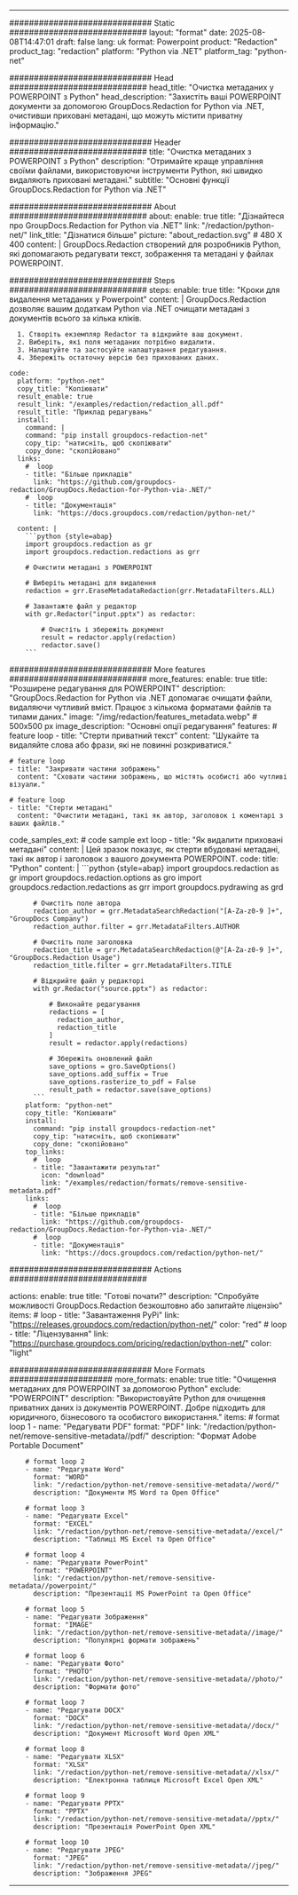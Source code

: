 
---
############################# Static ############################
layout: "format"
date:  2025-08-08T14:47:01
draft: false
lang: uk
format: Powerpoint
product: "Redaction"
product_tag: "redaction"
platform: "Python via .NET"
platform_tag: "python-net"

############################# Head ############################
head_title: "Очистка метаданих у POWERPOINT з Python"
head_description: "Захистіть ваші POWERPOINT документи за допомогою GroupDocs.Redaction for Python via .NET, очистивши приховані метадані, що можуть містити приватну інформацію."

############################# Header ############################
title: "Очистка метаданих з POWERPOINT з Python" 
description: "Отримайте краще управління своїми файлами, використовуючи інструменти Python, які швидко видаляють приховані метадані."
subtitle: "Основні функції GroupDocs.Redaction for Python via .NET" 

############################# About ############################
about:
    enable: true
    title: "Дізнайтеся про GroupDocs.Redaction for Python via .NET"
    link: "/redaction/python-net/"
    link_title: "Дізнатися більше"
    picture: "about_redaction.svg" # 480 X 400
    content: |
       GroupDocs.Redaction створений для розробників Python, які допомагають редагувати текст, зображення та метадані у файлах POWERPOINT.

############################# Steps ############################
steps:
    enable: true
    title: "Кроки для видалення метаданих у Powerpoint"
    content: |
      GroupDocs.Redaction дозволяє вашим додаткам Python via .NET очищати метадані з документів всього за кілька кліків.
      
      1. Створіть екземпляр Redactor та відкрийте ваш документ.
      2. Виберіть, які поля метаданих потрібно видалити.
      3. Налаштуйте та застосуйте налаштування редагування.
      4. Збережіть остаточну версію без прихованих даних.
   
    code:
      platform: "python-net"
      copy_title: "Копіювати"
      result_enable: true
      result_link: "/examples/redaction/redaction_all.pdf"
      result_title: "Приклад редагувань"
      install:
        command: |
        command: "pip install groupdocs-redaction-net"
        copy_tip: "натисніть, щоб скопіювати"
        copy_done: "скопійовано"
      links:
        #  loop
        - title: "Більше прикладів"
          link: "https://github.com/groupdocs-redaction/GroupDocs.Redaction-for-Python-via-.NET/"
        #  loop
        - title: "Документація"
          link: "https://docs.groupdocs.com/redaction/python-net/"
          
      content: |
        ```python {style=abap}
        import groupdocs.redaction as gr
        import groupdocs.redaction.redactions as grr

        # Очистити метадані з POWERPOINT

        # Виберіть метадані для видалення
        redaction = grr.EraseMetadataRedaction(grr.MetadataFilters.ALL)

        # Завантажте файл у редактор
        with gr.Redactor("input.pptx") as redactor:

            # Очистіть і збережіть документ
            result = redactor.apply(redaction)
            redactor.save()
        ```            


############################# More features ############################
more_features:
  enable: true
  title: "Розширене редагування для POWERPOINT"
  description: "GroupDocs.Redaction for Python via .NET допомагає очищати файли, видаляючи чутливий вміст. Працює з кількома форматами файлів та типами даних."
  image: "/img/redaction/features_metadata.webp" # 500x500 px
  image_description: "Основні опції редагування"
  features:
    # feature loop
    - title: "Стерти приватний текст"
      content: "Шукайте та видаляйте слова або фрази, які не повинні розкриватися."

    # feature loop
    - title: "Закривати частини зображень"
      content: "Сховати частини зображень, що містять особисті або чутливі візуали."

    # feature loop
    - title: "Стерти метадані"
      content: "Очистити метадані, такі як автор, заголовок і коментарі з ваших файлів."
      
  code_samples_ext:
    # code sample ext loop
    - title: "Як видалити приховані метадані"
      content: |
        Цей зразок показує, як стерти вбудовані метадані, такі як автор і заголовок з вашого документа POWERPOINT.
      code:
        title: "Python"
        content: |
          ```python {style=abap}
          import groupdocs.redaction as gr
          import groupdocs.redaction.options as gro
          import groupdocs.redaction.redactions as grr
          import groupdocs.pydrawing as grd

          # Очистіть поле автора
          redaction_author = grr.MetadataSearchRedaction("[A-Za-z0-9 ]+", "GroupDocs Company")
          redaction_author.filter = grr.MetadataFilters.AUTHOR

          # Очистіть поле заголовка
          redaction_title = grr.MetadataSearchRedaction(@"[A-Za-z0-9 ]+", "GroupDocs.Redaction Usage")
          redaction_title.filter = grr.MetadataFilters.TITLE

          # Відкрийте файл у редакторі
          with gr.Redactor("source.pptx") as redactor:

              # Виконайте редагування
              redactions = [
                redaction_author,
                redaction_title
              ]
              result = redactor.apply(redactions)

              # Збережіть оновлений файл
              save_options = gro.SaveOptions()
              save_options.add_suffix = True
              save_options.rasterize_to_pdf = False
              result_path = redactor.save(save_options)
          ```
        platform: "python-net"
        copy_title: "Копіювати"
        install:
          command: "pip install groupdocs-redaction-net"
          copy_tip: "натисніть, щоб скопіювати"
          copy_done: "скопійовано"
        top_links:
          #  loop
          - title: "Завантажити результат"
            icon: "download"
            link: "/examples/redaction/formats/remove-sensitive-metadata.pdf"
        links:
          #  loop
          - title: "Більше прикладів"
            link: "https://github.com/groupdocs-redaction/GroupDocs.Redaction-for-Python-via-.NET/"
          #  loop
          - title: "Документація"
            link: "https://docs.groupdocs.com/redaction/python-net/"


############################# Actions ############################

actions:
  enable: true
  title: "Готові почати?"
  description: "Спробуйте можливості GroupDocs.Redaction безкоштовно або запитайте ліцензію"
  items:
    #  loop
    - title: "Завантаження PyPi"
      link: "https://releases.groupdocs.com/redaction/python-net/"
      color: "red"
        #  loop
    - title: "Ліцензування"
      link: "https://purchase.groupdocs.com/pricing/redaction/python-net/"
      color: "light"


############################# More Formats #####################
more_formats:
    enable: true
    title: "Очищення метаданих для POWERPOINT за допомогою Python"
    exclude: "POWERPOINT"
    description: "Використовуйте Python для очищення приватних даних із документів POWERPOINT. Добре підходить для юридичного, бізнесового та особистого використання."
    items: 
        # format loop 1
        - name: "Редагувати PDF"
          format: "PDF"
          link: "/redaction/python-net/remove-sensitive-metadata//pdf/"
          description: "Формат Adobe Portable Document"

        # format loop 2
        - name: "Редагувати Word"
          format: "WORD"
          link: "/redaction/python-net/remove-sensitive-metadata//word/"
          description: "Документи MS Word та Open Office"
          
        # format loop 3
        - name: "Редагувати Excel"
          format: "EXCEL"
          link: "/redaction/python-net/remove-sensitive-metadata//excel/"
          description: "Таблиці MS Excel та Open Office"

        # format loop 4
        - name: "Редагувати PowerPoint"
          format: "POWERPOINT"
          link: "/redaction/python-net/remove-sensitive-metadata//powerpoint/"
          description: "Презентації MS PowerPoint та Open Office"

        # format loop 5
        - name: "Редагувати Зображення"
          format: "IMAGE"
          link: "/redaction/python-net/remove-sensitive-metadata//image/"
          description: "Популярні формати зображень"

        # format loop 6
        - name: "Редагувати Фото"
          format: "PHOTO"
          link: "/redaction/python-net/remove-sensitive-metadata//photo/"
          description: "Формати фото"

        # format loop 7
        - name: "Редагувати DOCX"
          format: "DOCX"
          link: "/redaction/python-net/remove-sensitive-metadata//docx/"
          description: "Документ Microsoft Word Open XML"
          
        # format loop 8
        - name: "Редагувати XLSX"
          format: "XLSX"
          link: "/redaction/python-net/remove-sensitive-metadata//xlsx/"
          description: "Електронна таблиця Microsoft Excel Open XML"
          
        # format loop 9
        - name: "Редагувати PPTX"
          format: "PPTX"
          link: "/redaction/python-net/remove-sensitive-metadata//pptx/"
          description: "Презентація PowerPoint Open XML"

        # format loop 10
        - name: "Редагувати JPEG"
          format: "JPEG"
          link: "/redaction/python-net/remove-sensitive-metadata//jpeg/"
          description: "Зображення JPEG"


---